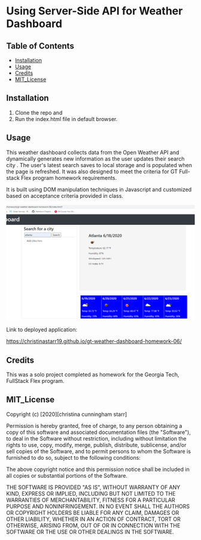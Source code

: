 # Using Server-Side API for Weather Dashboard

## Table of Contents

- [Installation](#installation)
- [Usage](#usage)
- [Credits](#credits)
- [MIT_License](#mit_license)

## Installation

1. Clone the repo and
2. Run the index.html file in default browser.

## Usage

This weather dashboard collects data from the Open Weather API and dynamically generates new information as the user updates their search city . The user's latest search saves to local storage and is populated when the page is refreshed. It was also designed to meet the criteria for GT Full-stack Flex program homework requirements.

It is built using DOM manipulation techniques in Javascript and customized based on acceptance criteria provided in class.

![Deployed site for portfolio](./Assets/weather-dashboard-screenshot.png)

Link to deployed application:

https://christinastarr19.github.io/gt-weather-dashboard-homework-06/

## Credits

This was a solo project completed as homework for the Georgia Tech, FullStack Flex program.

## MIT_License

Copyright (c) [2020][christina cunningham starr]

Permission is hereby granted, free of charge, to any person obtaining a copy
of this software and associated documentation files (the "Software"), to deal
in the Software without restriction, including without limitation the rights
to use, copy, modify, merge, publish, distribute, sublicense, and/or sell
copies of the Software, and to permit persons to whom the Software is
furnished to do so, subject to the following conditions:

The above copyright notice and this permission notice shall be included in all
copies or substantial portions of the Software.

THE SOFTWARE IS PROVIDED "AS IS", WITHOUT WARRANTY OF ANY KIND, EXPRESS OR
IMPLIED, INCLUDING BUT NOT LIMITED TO THE WARRANTIES OF MERCHANTABILITY,
FITNESS FOR A PARTICULAR PURPOSE AND NONINFRINGEMENT. IN NO EVENT SHALL THE
AUTHORS OR COPYRIGHT HOLDERS BE LIABLE FOR ANY CLAIM, DAMAGES OR OTHER
LIABILITY, WHETHER IN AN ACTION OF CONTRACT, TORT OR OTHERWISE, ARISING FROM,
OUT OF OR IN CONNECTION WITH THE SOFTWARE OR THE USE OR OTHER DEALINGS IN THE
SOFTWARE.

